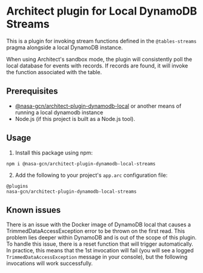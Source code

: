 # Architect plugin for Local DynamoDB Streams

This is a plugin for invoking stream functions defined in the `@tables-streams` pragma alongside a local DynamoDB instance.

When using Architect's sandbox mode, the plugin will consistently poll the local database for events with records. If records are found, it will invoke the function associated with the table.

## Prerequisites

- [@nasa-gcn/architect-plugin-dynamodb-local](https://github.com/nasa-gcn/architect-plugin-dynamodb-local) or another means of running a local dynamodb instance
- Node.js (if this project is built as a Node.js tool).

## Usage

1. Install this package using npm:

```
npm i @nasa-gcn/architect-plugin-dynamodb-local-streams
```

2. Add the following to your project's `app.arc` configuration file:

```
@plugins
nasa-gcn/architect-plugin-dynamodb-local-streams
```

## Known issues

There is an issue with the Docker image of DynamoDB local that causes a TrimmedDataAccessException error to be thrown on the first read. This problem lies deeper within DynamoDB and is out of the scope of this plugin. To handle this issue, there is a reset function that will trigger automatically. In practice, this means that the 1st invocation will fail (you will see a logged `TrimmedDataAccessException` message in your console), but the following invocations will work successfully.
